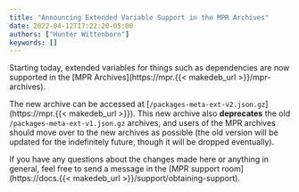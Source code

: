 ```yaml
---
title: "Announcing Extended Variable Support in the MPR Archives"
date: 2022-04-12T17:22:20-05:00
authors: ["Hunter Wittenborn"]
keywords: []
---
```


Starting today, extended variables for things such as dependencies are now supported in the [MPR Archives](https://mpr.{{< makedeb_url >}}/mpr-archives).

The new archive can be accessed at [`/packages-meta-ext-v2.json.gz`](https://mpr.{{< makedeb_url >}}). This new archive also **deprecates** the old `/packages-meta-ext-v1.json.gz` archives, and users of the MPR archives should move over to the new archives as possible (the old version will be updated for the indefinitely future, though it will be dropped eventually).

If you have any questions about the changes made here or anything in general, feel free to send a message in the [MPR support room](https://docs.{{< makedeb_url >}}/support/obtaining-support).

